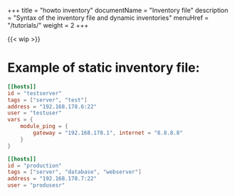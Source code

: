 +++
title = "howto inventory"
documentName = "Inventory file"
description = "Syntax of the inventory file and dynamic inventories"
menuHref = "/tutorials/"
weight = 2
+++

{{< wip >}}
# Example of static inventory file: 
```toml
[[hosts]]
id = "testserver"
tags = ["server", "test"]
address = "192.168.178.6:22"
user = "testuser"
vars = { 
    module_ping = { 
        gateway = "192.168.178.1", internet = "8.8.8.8" 
    } 
}

[[hosts]]
id = "production"
tags = ["server", "database", "webserver"]
address = "192.168.178.7:22"
user = "produsesr"
```